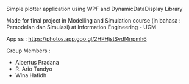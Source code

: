 Simple plotter application using WPF and DynamicDataDisplay Library

Made for final project in Modelling and Simulation course (in bahasa : Pemodelan dan Simulasi) at Information Engineering - UGM

App ss : https://photos.app.goo.gl/2HPHjstSvdf4npmh6

Group Members :
- Albertus Pradana
- R. Ario Tandyo
- Wina Hafidh
